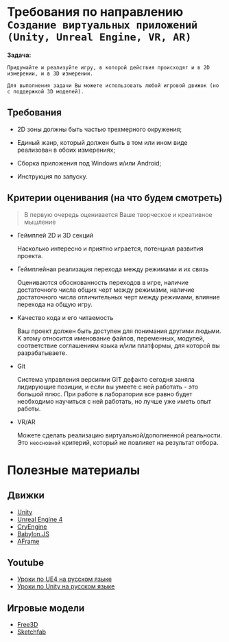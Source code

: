 # Требования по направлению `Создание виртуальных приложений (Unity, Unreal Engine, VR, AR)`

**Задача:**
```
Придумайте и реализуйте игру, в которой действия происходят и в 2D измерении, и в 3D измерении.

Для выполнения задачи Вы можете использовать любой игровой движок (но с поддержкой 3D моделей).
```
## Требования

* 2D зоны должны быть частью трехмерного окружения;

* Единый жанр, который должен быть в том или ином виде реализован в обоих измерениях;

* Сборка приложения под Windows и/или Android;

* Инструкция по запуску.

## **Критерии оценивания (на что будем смотреть)**

> В первую очередь оценивается Ваше творческое и креативное мышление

* Геймплей 2D и 3D секций

    Насколько интересно и приятно играется, потенциал развития проекта.

* Геймплейная реализация перехода между режимами и их связь

    Оцениваются обоснованность переходов в игре, наличие достаточного числа общих черт между режимами, наличие достаточного числа отличительных черт между режимами, влияние перехода на общую игру.

* Качество кода и его читаемость

    Ваш проект должен быть доступен для понимания другими людьми. К этому относится именование файлов, переменных, модулей, соответствие соглашениям языка и/или платформы, для которой вы разрабатываете.

* Git

    Система управления версиями GIT дефакто сегодня заняла лидирующие позиции, и если вы умеете с ней работать - это большой плюс. При работе в лаборатории все равно будет необходимо научиться с ней работать, но лучше уже иметь опыт работы.

* VR/AR

    Можете сделать реализацию виртуальной/дополненной реальности. Это `неосновной` критерий, который не повлияет на результат отбора.

# Полезные материалы

## Движки
- [Unity](https://unity.com/ru)
- [Unreal Engine 4](https://www.unrealengine.com)
- [CryEngine](https://www.cryengine.com/)
- [Babylon.JS](https://www.babylonjs.com/)
- [AFrame](https://aframe.io/)

## Youtube
- [Уроки по UE4 на русском языке](https://www.youtube.com/channel/UCLbkGIcYJxxL0tciH9RVebg)
- [Уроки по Unity на русском языке](https://www.youtube.com/watch?v=wiBYx7n6ey4&list=PL0lO_mIqDDFVNOKquWCHh4n-Ird5HRB_1)

## Игровые модели
- [Free3D](https://free3d.com/ru/)
- [Sketchfab](https://sketchfab.com/3d-models/popular)
